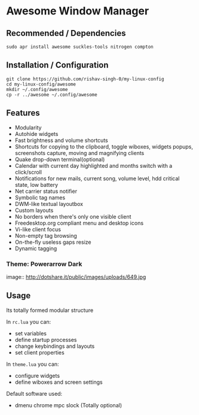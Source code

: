 # Awesome Window Manager 

## Recommended / Dependencies
```
sudo apr install awesome suckles-tools nitrogen compton
```

## Installation / Configuration
```
git clone https://github.com/rishav-singh-0/my-linux-config
cd my-linux-config/awesome
mkdir ~/.config/awesome
cp -r ../awesome ~/.config/awesome

```

## Features

- Modularity
- Autohide widgets
- Fast brightness and volume shortcuts 
- Shortcuts for copying to the clipboard, toggle wiboxes, widgets popups, screenshots capture, moving and magnifying clients
- Quake drop-down terminal(optional)
- Calendar with current day highlighted and months switch with a click/scroll
- Notifications for new mails, current song, volume level, hdd critical state, low battery
- Net carrier status notifier
- Symbolic tag names
- DWM-like textual layoutbox
- Custom layouts
- No borders when there's only one visible client
- Freedesktop.org compliant menu and desktop icons
- Vi-like client focus
- Non-empty tag browsing
- On-the-fly useless gaps resize
- Dynamic tagging

### Theme: **Powerarrow Dark**

image:: http://dotshare.it/public/images/uploads/649.jpg

## Usage

Its totally formed modular structure

In ``rc.lua`` you can:
* set variables
* define startup processes
* change keybindings and layouts
* set client properties

In ``theme.lua`` you can:

* configure widgets
* define wiboxes and screen settings

Default software used:

   - dmenu chrome mpc slock (Totally optional)
